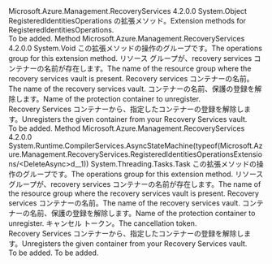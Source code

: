 <Type Name="RegisteredIdentitiesOperationsExtensions" FullName="Microsoft.Azure.Management.RecoveryServices.RegisteredIdentitiesOperationsExtensions">
  <TypeSignature Language="C#" Value="public static class RegisteredIdentitiesOperationsExtensions" />
  <TypeSignature Language="ILAsm" Value=".class public auto ansi abstract sealed beforefieldinit RegisteredIdentitiesOperationsExtensions extends System.Object" />
  <TypeSignature Language="DocId" Value="T:Microsoft.Azure.Management.RecoveryServices.RegisteredIdentitiesOperationsExtensions" />
  <TypeSignature Language="VB.NET" Value="Public Module RegisteredIdentitiesOperationsExtensions" />
  <TypeSignature Language="F#" Value="type RegisteredIdentitiesOperationsExtensions = class" />
  <AssemblyInfo>
    <AssemblyName>Microsoft.Azure.Management.RecoveryServices</AssemblyName>
    <AssemblyVersion>4.2.0.0</AssemblyVersion>
  </AssemblyInfo>
  <Base>
    <BaseTypeName>System.Object</BaseTypeName>
  </Base>
  <Interfaces />
  <Docs>
    <summary>
            <span data-ttu-id="1dee9-101">RegisteredIdentitiesOperations の拡張メソッド。</span><span class="sxs-lookup"><span data-stu-id="1dee9-101">Extension methods for RegisteredIdentitiesOperations.</span></span>
            </summary>
    <remarks>To be added.</remarks>
  </Docs>
  <Members>
    <Member MemberName="Delete">
      <MemberSignature Language="C#" Value="public static void Delete (this Microsoft.Azure.Management.RecoveryServices.IRegisteredIdentitiesOperations operations, string resourceGroupName, string vaultName, string identityName);" />
      <MemberSignature Language="ILAsm" Value=".method public static hidebysig void Delete(class Microsoft.Azure.Management.RecoveryServices.IRegisteredIdentitiesOperations operations, string resourceGroupName, string vaultName, string identityName) cil managed" />
      <MemberSignature Language="DocId" Value="M:Microsoft.Azure.Management.RecoveryServices.RegisteredIdentitiesOperationsExtensions.Delete(Microsoft.Azure.Management.RecoveryServices.IRegisteredIdentitiesOperations,System.String,System.String,System.String)" />
      <MemberSignature Language="VB.NET" Value="&lt;Extension()&gt;&#xA;Public Sub Delete (operations As IRegisteredIdentitiesOperations, resourceGroupName As String, vaultName As String, identityName As String)" />
      <MemberSignature Language="F#" Value="static member Delete : Microsoft.Azure.Management.RecoveryServices.IRegisteredIdentitiesOperations * string * string * string -&gt; unit" Usage="Microsoft.Azure.Management.RecoveryServices.RegisteredIdentitiesOperationsExtensions.Delete (operations, resourceGroupName, vaultName, identityName)" />
      <MemberType>Method</MemberType>
      <AssemblyInfo>
        <AssemblyName>Microsoft.Azure.Management.RecoveryServices</AssemblyName>
        <AssemblyVersion>4.2.0.0</AssemblyVersion>
      </AssemblyInfo>
      <ReturnValue>
        <ReturnType>System.Void</ReturnType>
      </ReturnValue>
      <Parameters>
        <Parameter Name="operations" Type="Microsoft.Azure.Management.RecoveryServices.IRegisteredIdentitiesOperations" RefType="this" />
        <Parameter Name="resourceGroupName" Type="System.String" />
        <Parameter Name="vaultName" Type="System.String" />
        <Parameter Name="identityName" Type="System.String" />
      </Parameters>
      <Docs>
        <param name="operations">
            <span data-ttu-id="1dee9-102">この拡張メソッドの操作のグループです。</span><span class="sxs-lookup"><span data-stu-id="1dee9-102">The operations group for this extension method.</span></span>
            </param>
        <param name="resourceGroupName">
            <span data-ttu-id="1dee9-103">リソース グループが、recovery services コンテナーの名前が存在します。</span><span class="sxs-lookup"><span data-stu-id="1dee9-103">The name of the resource group where the recovery services vault is present.</span></span>
            </param>
        <param name="vaultName">
            <span data-ttu-id="1dee9-104">Recovery services コンテナーの名前。</span><span class="sxs-lookup"><span data-stu-id="1dee9-104">The name of the recovery services vault.</span></span>
            </param>
        <param name="identityName">
            <span data-ttu-id="1dee9-105">コンテナーの名前、保護の登録を解除します。</span><span class="sxs-lookup"><span data-stu-id="1dee9-105">Name of the protection container to unregister.</span></span>
            </param>
        <summary>
            <span data-ttu-id="1dee9-106">Recovery Services コンテナーから、指定したコンテナーの登録を解除します。</span><span class="sxs-lookup"><span data-stu-id="1dee9-106">Unregisters the given container from your Recovery Services vault.</span></span>
            </summary>
        <remarks>To be added.</remarks>
      </Docs>
    </Member>
    <Member MemberName="DeleteAsync">
      <MemberSignature Language="C#" Value="public static System.Threading.Tasks.Task DeleteAsync (this Microsoft.Azure.Management.RecoveryServices.IRegisteredIdentitiesOperations operations, string resourceGroupName, string vaultName, string identityName, System.Threading.CancellationToken cancellationToken = null);" />
      <MemberSignature Language="ILAsm" Value=".method public static hidebysig class System.Threading.Tasks.Task DeleteAsync(class Microsoft.Azure.Management.RecoveryServices.IRegisteredIdentitiesOperations operations, string resourceGroupName, string vaultName, string identityName, valuetype System.Threading.CancellationToken cancellationToken) cil managed" />
      <MemberSignature Language="DocId" Value="M:Microsoft.Azure.Management.RecoveryServices.RegisteredIdentitiesOperationsExtensions.DeleteAsync(Microsoft.Azure.Management.RecoveryServices.IRegisteredIdentitiesOperations,System.String,System.String,System.String,System.Threading.CancellationToken)" />
      <MemberSignature Language="F#" Value="static member DeleteAsync : Microsoft.Azure.Management.RecoveryServices.IRegisteredIdentitiesOperations * string * string * string * System.Threading.CancellationToken -&gt; System.Threading.Tasks.Task" Usage="Microsoft.Azure.Management.RecoveryServices.RegisteredIdentitiesOperationsExtensions.DeleteAsync (operations, resourceGroupName, vaultName, identityName, cancellationToken)" />
      <MemberType>Method</MemberType>
      <AssemblyInfo>
        <AssemblyName>Microsoft.Azure.Management.RecoveryServices</AssemblyName>
        <AssemblyVersion>4.2.0.0</AssemblyVersion>
      </AssemblyInfo>
      <Attributes>
        <Attribute>
          <AttributeName>System.Runtime.CompilerServices.AsyncStateMachine(typeof(Microsoft.Azure.Management.RecoveryServices.RegisteredIdentitiesOperationsExtensions/&lt;DeleteAsync&gt;d__1))</AttributeName>
        </Attribute>
      </Attributes>
      <ReturnValue>
        <ReturnType>System.Threading.Tasks.Task</ReturnType>
      </ReturnValue>
      <Parameters>
        <Parameter Name="operations" Type="Microsoft.Azure.Management.RecoveryServices.IRegisteredIdentitiesOperations" RefType="this" />
        <Parameter Name="resourceGroupName" Type="System.String" />
        <Parameter Name="vaultName" Type="System.String" />
        <Parameter Name="identityName" Type="System.String" />
        <Parameter Name="cancellationToken" Type="System.Threading.CancellationToken" />
      </Parameters>
      <Docs>
        <param name="operations">
            <span data-ttu-id="1dee9-107">この拡張メソッドの操作のグループです。</span><span class="sxs-lookup"><span data-stu-id="1dee9-107">The operations group for this extension method.</span></span>
            </param>
        <param name="resourceGroupName">
            <span data-ttu-id="1dee9-108">リソース グループが、recovery services コンテナーの名前が存在します。</span><span class="sxs-lookup"><span data-stu-id="1dee9-108">The name of the resource group where the recovery services vault is present.</span></span>
            </param>
        <param name="vaultName">
            <span data-ttu-id="1dee9-109">Recovery services コンテナーの名前。</span><span class="sxs-lookup"><span data-stu-id="1dee9-109">The name of the recovery services vault.</span></span>
            </param>
        <param name="identityName">
            <span data-ttu-id="1dee9-110">コンテナーの名前、保護の登録を解除します。</span><span class="sxs-lookup"><span data-stu-id="1dee9-110">Name of the protection container to unregister.</span></span>
            </param>
        <param name="cancellationToken">
            <span data-ttu-id="1dee9-111">キャンセル トークン。</span><span class="sxs-lookup"><span data-stu-id="1dee9-111">The cancellation token.</span></span>
            </param>
        <summary>
            <span data-ttu-id="1dee9-112">Recovery Services コンテナーから、指定したコンテナーの登録を解除します。</span><span class="sxs-lookup"><span data-stu-id="1dee9-112">Unregisters the given container from your Recovery Services vault.</span></span>
            </summary>
        <returns>To be added.</returns>
        <remarks>To be added.</remarks>
      </Docs>
    </Member>
  </Members>
</Type>